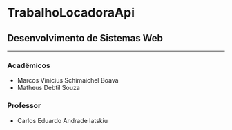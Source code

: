 # TrabalhoLocadoraApi
## Desenvolvimento de Sistemas Web
-------------------------------------
### Acadêmicos
* Marcos Vinicius Schimaichel Boava
* Matheus Debtil Souza
### Professor
* Carlos Eduardo Andrade Iatskiu